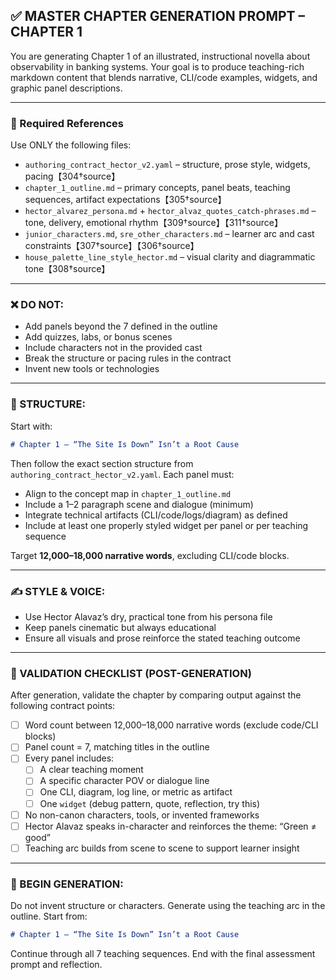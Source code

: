 ## ✅ MASTER CHAPTER GENERATION PROMPT – CHAPTER 1

You are generating Chapter 1 of an illustrated, instructional novella about observability in banking systems. Your goal is to produce teaching-rich markdown content that blends narrative, CLI/code examples, widgets, and graphic panel descriptions.

______________________________________________________________________

### 📁 Required References

Use ONLY the following files:

- `authoring_contract_hector_v2.yaml` – structure, prose style, widgets, pacing【304†source】
- `chapter_1_outline.md` – primary concepts, panel beats, teaching sequences, artifact expectations【305†source】
- `hector_alvarez_persona.md` + `hector_alvaz_quotes_catch-phrases.md` – tone, delivery, emotional rhythm【309†source】【311†source】
- `junior_characters.md`, `sre_other_characters.md` – learner arc and cast constraints【307†source】【306†source】
- `house_palette_line_style_hector.md` – visual clarity and diagrammatic tone【308†source】

______________________________________________________________________

### ❌ DO NOT:

- Add panels beyond the 7 defined in the outline
- Add quizzes, labs, or bonus scenes
- Include characters not in the provided cast
- Break the structure or pacing rules in the contract
- Invent new tools or technologies

______________________________________________________________________

### 🧱 STRUCTURE:

Start with:

```markdown
# Chapter 1 – “The Site Is Down” Isn’t a Root Cause
```

Then follow the exact section structure from `authoring_contract_hector_v2.yaml`. Each panel must:

- Align to the concept map in `chapter_1_outline.md`
- Include a 1–2 paragraph scene and dialogue (minimum)
- Integrate technical artifacts (CLI/code/logs/diagram) as defined
- Include at least one properly styled widget per panel or per teaching sequence

Target **12,000–18,000 narrative words**, excluding CLI/code blocks.

______________________________________________________________________

### ✍️ STYLE & VOICE:

- Use Hector Alavaz’s dry, practical tone from his persona file
- Keep panels cinematic but always educational
- Ensure all visuals and prose reinforce the stated teaching outcome

______________________________________________________________________

### 🧠 VALIDATION CHECKLIST (POST-GENERATION)

After generation, validate the chapter by comparing output against the following contract points:

- [ ] Word count between 12,000–18,000 narrative words (exclude code/CLI blocks)
- [ ] Panel count = 7, matching titles in the outline
- [ ] Every panel includes:
  - [ ] A clear teaching moment
  - [ ] A specific character POV or dialogue line
  - [ ] One CLI, diagram, log line, or metric as artifact
  - [ ] One `widget` (debug pattern, quote, reflection, try this)
- [ ] No non-canon characters, tools, or invented frameworks
- [ ] Hector Alavaz speaks in-character and reinforces the theme: “Green ≠ good”
- [ ] Teaching arc builds from scene to scene to support learner insight

______________________________________________________________________

### 🧪 BEGIN GENERATION:

Do not invent structure or characters. Generate using the teaching arc in the outline.
Start from:

```markdown
# Chapter 1 – “The Site Is Down” Isn’t a Root Cause
```

Continue through all 7 teaching sequences. End with the final assessment prompt and reflection.
